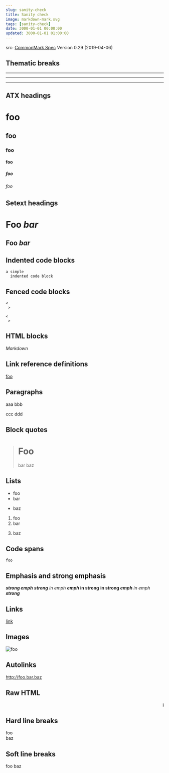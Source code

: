 ```yaml
---
slug: sanity-check
title: Sanity check
image: markdown-mark.svg
tags: [sanity-check]
date: 3000-01-01 00:00:00
updated: 3000-01-01 01:00:00
---
```


src: [CommonMark Spec](https://spec.commonmark.org/0.29/) Version 0.29 (2019-04-06)

## Thematic breaks

***
---
___

## ATX headings

# foo
## foo
### foo
#### foo
##### foo
###### foo

## Setext headings

Foo *bar*
=========

Foo *bar*
---------

## Indented code blocks

    a simple
      indented code block

## Fenced code blocks

```
<
 >
```

~~~
<
 >
~~~

## HTML blocks

<div>

*Markdown*
</div>

## Link reference definitions

[foo]: /url "title"

[foo]

## Paragraphs

aaa
bbb

ccc
ddd

## Block quotes

> # Foo
> bar
> baz

## Lists

- foo
- bar
+ baz

1. foo
2. bar
3) baz

## Code spans

`foo`

## Emphasis and strong emphasis

***strong emph***
***strong** in emph*
***emph* in strong**
**in strong *emph***
*in emph **strong***

## Links

[link](/uri "title")

## Images

![foo](markdown-mark.svg "title")

## Autolinks

<http://foo.bar.baz>

## Raw HTML

<marquee>Hoge</marquee>

## Hard line breaks

foo\
baz

## Soft line breaks

foo
baz
